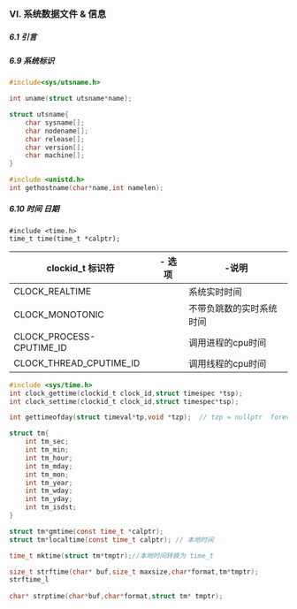 ### VI. 系统数据文件 & 信息

##### 6.1 引言







##### 6.9 系统标识

```c
#include<sys/utsname.h>

int uname(struct utsname*name);
```



```c
struct utsname{
	char sysname[];
	char nodename[];
	char release[];
	char version[];
	char machine[];
}
```





```c
#include <unistd.h>
int gethostname(char*name,int namelen);
```





##### 6.10 时间 日期



```
#include <time.h>
time_t time(time_t *calptr);
```





| clockid_t   标识符       | - 选项 | -说明                    |
| ------------------------ | ------ | ------------------------ |
| CLOCK_REALTIME           |        | 系统实时时间             |
| CLOCK_MONOTONIC          |        | 不带负跳数的实时系统时间 |
| CLOCK_PROCESS-CPUTIME_ID |        | 调用进程的cpu时间        |
| CLOCK_THREAD_CPUTIME_ID  |        | 调用线程的cpu时间        |



```c
#include <sys/time.h>
int clock_gettime(clockid_t clock_id,struct timespec *tsp);
int clock_settime(clockid_t clock_id,struct timespec*tsp);

int gettimeofday(struct timeval*tp,void *tzp);  // tzp = nullptr  forever
```



```c
struct tm{
	int tm_sec;
	int tm_min;
	int tm_hour;
	int tm_mday;
	int tm_mon;
	int tm_year;
	int tm_wday;
	int tm_yday;
	int tm_isdst;
}
```

```c
struct tm*gmtime(const time_t *calptr);
struct tm*localtime(const time_t calptr); // 本地时间

time_t mktime(struct tm*tmptr);//本地时间转换为 time_t

size_t strftime(char* buf,size_t maxsize,char*format,tm*tmptr);
strftime_l
    
char* strptime(char*buf,char*format,struct tm* tmptr);
```

